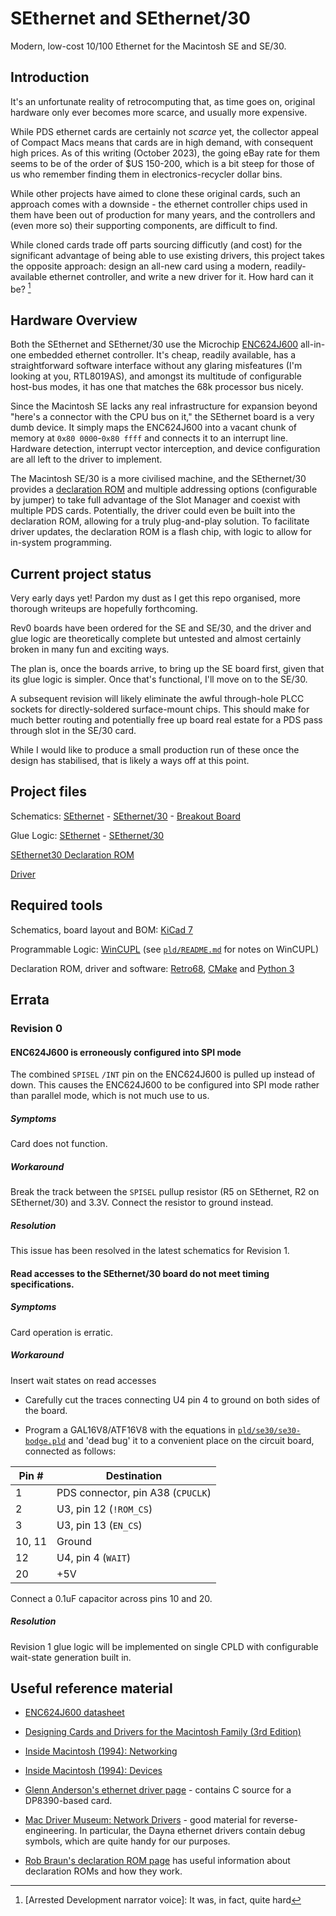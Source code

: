 # SEthernet and SEthernet/30

Modern, low-cost 10/100 Ethernet for the Macintosh SE and SE/30.

## Introduction

It's an unfortunate reality of retrocomputing that, as time goes on, original
hardware only ever becomes more scarce, and usually more expensive.

While PDS ethernet cards are certainly not _scarce_ yet, the collector appeal of
Compact Macs means that cards are in high demand, with consequent high prices.
As of this writing (October 2023), the going eBay rate for them seems to be of
the order of $US 150-200, which is a bit steep for those of us who remember
finding them in electronics-recycler dollar bins.

While other projects have aimed to clone these original cards, such an approach
comes with a downside - the ethernet controller chips used in them have been out
of production for many years, and the controllers and (even more so) their
supporting components, are difficult to find.

While cloned cards trade off parts sourcing difficutly (and cost) for the
significant advantage of being able to use existing drivers, this project takes
the opposite approach: design an all-new card using a modern, readily-available
ethernet controller, and write a new driver for it. How hard can it be?
[^howhard]

## Hardware Overview

Both the SEthernet and SEthernet/30 use the Microchip
[ENC624J600](https://ww1.microchip.com/downloads/aemDocuments/documents/OTH/ProductDocuments/DataSheets/39935c.pdf)
all-in-one embedded ethernet controller. It's cheap, readily available, has a
straightforward software interface without any glaring misfeatures (I'm looking
at you, RTL8019AS), and amongst its multitude of configurable host-bus modes, it
has one that matches the 68k processor bus nicely.

Since the Macintosh SE lacks any real infrastructure for expansion beyond
"here's a connector with the CPU bus on it," the SEthernet board is a very dumb
device. It simply maps the ENC624J600 into a vacant chunk of memory at `0x80
0000`-`0x80 ffff` and connects it to an interrupt line. Hardware detection,
interrupt vector interception, and device configuration are all left to the
driver to implement.

The Macintosh SE/30 is a more civilised machine, and the SEthernet/30 provides a
[declaration ROM](rom/se30) and multiple addressing options (configurable by
jumper) to take full advantage of the Slot Manager and coexist with multiple PDS
cards. Potentially, the driver could even be built into the declaration ROM,
allowing for a truly plug-and-play solution. To facilitate driver updates, the
declaration ROM is a flash chip, with logic to allow for in-system programming.

## Current project status

Very early days yet! Pardon my dust as I get this repo organised, more thorough
writeups are hopefully forthcoming.

Rev0 boards have been ordered for the SE and SE/30, and the driver and glue
logic are theoretically complete but untested and almost certainly broken in
many fun and exciting ways.

The plan is, once the boards arrive, to bring up the SE board first, given that
its glue logic is simpler. Once that's functional, I'll move on to the SE/30.

A subsequent revision will likely eliminate the awful through-hole PLCC sockets
for directly-soldered surface-mount chips. This should make for much better
routing and potentially free up board real estate for a PDS pass through slot in
the SE/30 card.

While I would like to produce a small production run of these once the design
has stabilised, that is likely a ways off at this point.

## Project files

Schematics: [SEthernet](boards/se/se.pdf) -
[SEthernet/30](boards/se30/se30.pdf) - [Breakout Board](boards/breakout/breakout.pdf)

Glue Logic: [SEthernet](pld/se) - [SEthernet/30](pld/se30)

[SEthernet30 Declaration ROM](rom/se30)

[Driver](software/driver)

## Required tools

Schematics, board layout and BOM: [KiCad 7](https://www.kicad.org/)

Programmable Logic: [WinCUPL](https://www.microchip.com/en-us/products/fpgas-and-plds/spld-cplds/pld-design-resources)
(see [`pld/README.md`](pld/README.md) for notes on WinCUPL)

Declaration ROM, driver and software:
[Retro68](https://github.com/autc04/Retro68), [CMake](https://cmake.org/) and
[Python 3](https://www.python.org)

## Errata

### Revision 0

#### ENC624J600 is erroneously configured into SPI mode

The combined `SPISEL` `/INT` pin on the ENC624J600 is pulled up instead of down.
This causes the ENC624J600 to be configured into SPI mode rather than parallel
mode, which is not much use to us.

##### Symptoms

Card does not function.

##### Workaround

Break the track between the `SPISEL` pullup resistor (R5 on SEthernet, R2 on
SEthernet/30) and 3.3V. Connect the resistor to ground instead.

##### Resolution

This issue has been resolved in the latest schematics for Revision 1.

#### Read accesses to the SEthernet/30 board do not meet timing specifications.

##### Symptoms

Card operation is erratic.

##### Workaround

Insert wait states on read accesses

- Carefully cut the traces connecting U4 pin 4 to ground on both sides of the
  board.

- Program a GAL16V8/ATF16V8 with the equations in
  [`pld/se30/se30-bodge.pld`](pld/se30/se30-bodge.pld) and 'dead bug' it to a
  convenient place on the circuit board, connected as follows:

Pin #  | Destination
-------|------------
1      | PDS connector, pin A38 (`CPUCLK`)
2      | U3, pin 12 (`!ROM_CS`)
3      | U3, pin 13 (`EN_CS`)
10, 11 | Ground
12     | U4, pin 4 (`WAIT`)
20     | +5V

Connect a 0.1uF capacitor across pins 10 and 20.

##### Resolution

Revision 1 glue logic will be implemented on single CPLD with configurable
wait-state generation built in.

## Useful reference material

- [ENC624J600 datasheet](https://ww1.microchip.com/downloads/aemDocuments/documents/OTH/ProductDocuments/DataSheets/39935c.pdf)

- [Designing Cards and Drivers for the Macintosh Family (3rd
  Edition)](https://www.vintageapple.org/inside_o/pdf/Designing_Cards_and_Drivers_for_the_Macintosh_Family_3rd_Edition_1992.pdf)

- [Inside Macintosh (1994): Networking](https://www.vintageapple.org/inside_r/pdf/Networking_1994.pdf)

- [Inside Macintosh (1994): Devices](https://www.vintageapple.org/inside_r/pdf/Devices_1994.pdf)

- [Glenn Anderson's ethernet driver page](https://www.mactcp.net/ethernet.html) -
  contains C source for a DP8390-based card.

- [Mac Driver Museum: Network
  Drivers](https://vintageapple.org/macdrivers/network.shtml) - good material
  for reverse-engineering. In particular, the Dayna ethernet drivers contain
  debug symbols, which are quite handy for our purposes.

- [Rob Braun's declaration ROM page](http://www.synack.net/~bbraun/declrom.html)
  has useful information about declaration ROMs and how they work.

[^howhard]: [Arrested Development narrator voice]: It was, in fact, quite hard
